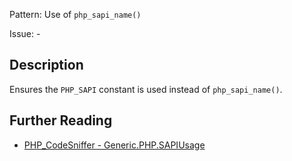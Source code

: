 Pattern: Use of `php_sapi_name()`

Issue: -

## Description

Ensures the `PHP_SAPI` constant is used instead of `php_sapi_name()`.

## Further Reading

* [PHP_CodeSniffer - Generic.PHP.SAPIUsage](https://github.com/PHPCSStandards/PHP_CodeSniffer/blob/master/src/Standards/Generic/Sniffs/PHP/SAPIUsageSniff.php)
